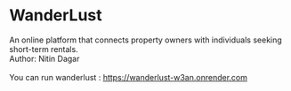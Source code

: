 # WanderLust
An online platform that connects property owners with individuals seeking short-term rentals.
<br>
Author: Nitin Dagar
<br><br>
You can run wanderlust : https://wanderlust-w3an.onrender.com
